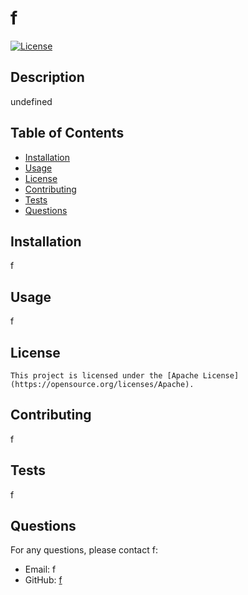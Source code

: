 # f

[![License](https://img.shields.io/badge/License-Apache-blue.svg)](https://opensource.org/licenses/Apache)

## Description

undefined

## Table of Contents

- [Installation](#installation)
- [Usage](#usage)
- [License](#license)
- [Contributing](#contributing)
- [Tests](#tests)
- [Questions](#questions)

## Installation

f

## Usage

f

## License

    This project is licensed under the [Apache License](https://opensource.org/licenses/Apache).

## Contributing

f

## Tests

f

## Questions

For any questions, please contact f:
- Email: f
- GitHub: [f](https://github.com/f)

